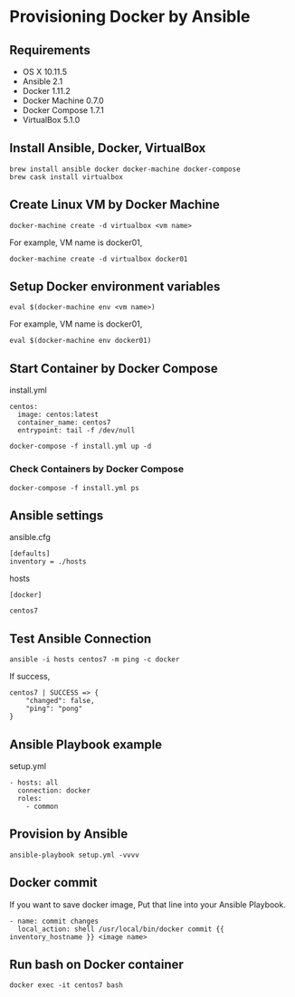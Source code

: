 Provisioning Docker by Ansible
==============================

## Requirements

- OS X 10.11.5
- Ansible 2.1
- Docker 1.11.2
- Docker Machine 0.7.0
- Docker Compose 1.7.1
- VirtualBox 5.1.0

## Install Ansible, Docker, VirtualBox

```
brew install ansible docker docker-machine docker-compose
brew cask install virtualbox
```

## Create Linux VM by Docker Machine

```
docker-machine create -d virtualbox <vm name>
```

For example, VM name is docker01,

```
docker-machine create -d virtualbox docker01
```

## Setup Docker environment variables

```
eval $(docker-machine env <vm name>)
```

For example, VM name is docker01,

```
eval $(docker-machine env docker01)
```

## Start Container by Docker Compose

install.yml
```
centos:
  image: centos:latest
  container_name: centos7
  entrypoint: tail -f /dev/null
```

```
docker-compose -f install.yml up -d
```

### Check Containers by Docker Compose

```
docker-compose -f install.yml ps
```

## Ansible settings

ansible.cfg
```
[defaults]
inventory = ./hosts
```

hosts
```
[docker]

centos7
```

## Test Ansible Connection

```
ansible -i hosts centos7 -m ping -c docker
```

If success,

```
centos7 | SUCCESS => {
    "changed": false, 
    "ping": "pong"
}
```

## Ansible Playbook example

setup.yml
```
- hosts: all
  connection: docker
  roles:
    - common
```

## Provision by Ansible

```
ansible-playbook setup.yml -vvvv
```

## Docker commit

If you want to save docker image, Put that line into your Ansible Playbook.

```
- name: commit changes
  local_action: shell /usr/local/bin/docker commit {{ inventory_hostname }} <image name>
```

## Run bash on Docker container

```
docker exec -it centos7 bash
```

